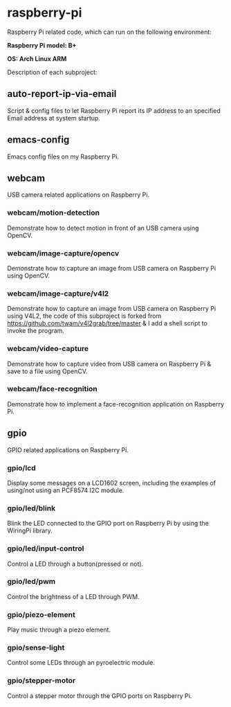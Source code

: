 # raspberry-pi
Raspberry Pi related code, which can run on the following environment:


**Raspberry Pi model: B+**

**OS: Arch Linux ARM**

Description of each subproject:

## auto-report-ip-via-email
Script & config files to let Raspberry Pi report its IP address to an specified Email address at system startup.

## emacs-config
Emacs config files on my Raspberry Pi.

## webcam
USB camera related applications on Raspberry Pi.
### webcam/motion-detection
Demonstrate how to detect motion in front of an USB camera using OpenCV.
### webcam/image-capture/opencv
Demonstrate how to capture an image from USB camera on Raspberry Pi using OpenCV.
### webcam/image-capture/v4l2
Demonstrate how to capture an image from USB camera on Raspberry Pi using V4L2, the code of this subproject is forked from https://github.com/twam/v4l2grab/tree/master & I add a shell script to invoke the program.
### webcam/video-capture
Demonstrate how to capture video from USB camera on Raspberry Pi & save to a file using OpenCV.
### webcam/face-recognition
Demonstrate how to implement a face-recognition application on Raspberry Pi.

## gpio
GPIO related applications on Raspberry Pi.
### gpio/lcd
Display some messages on a LCD1602 screen, including the examples of using/not using an PCF8574 I2C module.
### gpio/led/blink
Blink the LED connected to the GPIO port on Raspberry Pi by using the WiringPi library.
### gpio/led/input-control
Control a LED through a button(pressed or not).
### gpio/led/pwm
Control the brightness of a LED through PWM.
### gpio/piezo-element
Play music through a piezo element.
### gpio/sense-light
Control some LEDs through an pyroelectric module.
### gpio/stepper-motor
Control a stepper motor through the GPIO ports on Raspberry Pi.
